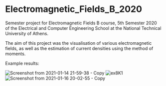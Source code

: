 # Electromagnetic_Fields_B_2020
Semester project for Electromagnetic Fields B course, 5th Semester 2020 of the Electrical and Computer Engineering School at the National Technical University of Athens.

The aim of this project was the visualisation of various electromagnetic fields, as well as the estimation of current densities using the method of moments.

Example results:

![Screenshot from 2021-01-14 21-59-38 - Copy](https://user-images.githubusercontent.com/54019381/111866092-a8baf080-8973-11eb-9861-e151b639b393.png)
![ex8K1](https://user-images.githubusercontent.com/54019381/111866111-cee09080-8973-11eb-9c42-7499115edf70.png)
![Screenshot from 2021-01-16 20-02-55 - Copy](https://user-images.githubusercontent.com/54019381/111866079-8fb23f80-8973-11eb-9c17-cf4581c192ab.png)
